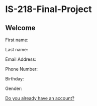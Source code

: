 # IS-218-Final-Project

<?php
    $first_name = $_GET['first_name'];
    $last_name = $_GET['last_name'];
    $email = $_GET['email address'];
    $Phone_Number = $_GET['phone_number'];
    $Birthday = $_GET['birthday'];
    $Gender = $_GET['What is your gender'];
 ?>
 <!DOCTYPE html>
 <html>
  <head>
  
  <link rel="stylesheet" type="text/css" href="main.css">
  </head>
  <body>
    <h2>Welcome</h2>
    <p>First name: <?php echo  $first_name; ?></p>
    <p>Last name: <?php echo  $last_name; ?></p>
    <p>Email Address: <?php echo $email; ?></p>
    <p>Phone Number: <?php echo $Phone_Number; ?></p>
    <p>Birthday: <?php echo $Birthday; ?></p>
    <p>Gender: <?php echo $Gender; ?></p>
    <a href="SignIn.html">Do you already have an account?</a>
